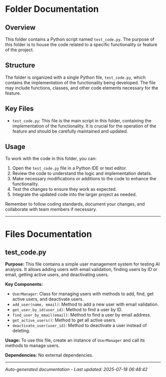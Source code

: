 # Folder Documentation

## Overview
This folder contains a Python script named `test_code.py`. The purpose of this folder is to house the code related to a specific functionality or feature of the project.

## Structure
The folder is organized with a single Python file, `test_code.py`, which contains the implementation of the functionality being developed. The file may include functions, classes, and other code elements necessary for the feature.

## Key Files
- `test_code.py`: This file is the main script in this folder, containing the implementation of the functionality. It is crucial for the operation of the feature and should be carefully maintained and updated.

## Usage
To work with the code in this folder, you can:
1. Open the `test_code.py` file in a Python IDE or text editor.
2. Review the code to understand the logic and implementation details.
3. Make necessary modifications or additions to the code to enhance the functionality.
4. Test the changes to ensure they work as expected.
5. Integrate the updated code into the larger project as needed.

Remember to follow coding standards, document your changes, and collaborate with team members if necessary.

---

# Files Documentation

## test_code.py

**Purpose:** This file contains a simple user management system for testing AI analysis. It allows adding users with email validation, finding users by ID or email, getting active users, and deactivating users.

**Key Components:**
- `UserManager`: Class for managing users with methods to add, find, get active users, and deactivate users.
- `add_user(name, email)`: Method to add a new user with email validation.
- `get_user_by_id(user_id)`: Method to find a user by ID.
- `find_user_by_email(email)`: Method to find a user by email address.
- `get_active_users()`: Method to get all active users.
- `deactivate_user(user_id)`: Method to deactivate a user instead of deleting.

**Usage:** To use this file, create an instance of `UserManager` and call its methods to manage users.

**Dependencies:** No external dependencies.

---
*Auto-generated documentation - Last updated: 2025-07-18 06:48:42*
